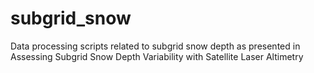 # subgrid_snow
Data processing scripts related to subgrid snow depth as presented in Assessing Subgrid Snow Depth Variability with Satellite Laser Altimetry
